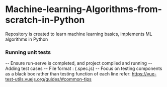 # Machine-learning-Algorithms-from-scratch-in-Python
Repository is created to learn machine learning basics, implements ML algorithms in Python

### Running unit tests
-- Ensure run-serve is completed, and project compiled and running
-- Adding test cases
   -- File format : (<file-name>.spec.js)
-- Focus on testing components as a black box rather than testing function of each line
   refer: https://vue-test-utils.vuejs.org/guides/#common-tips
